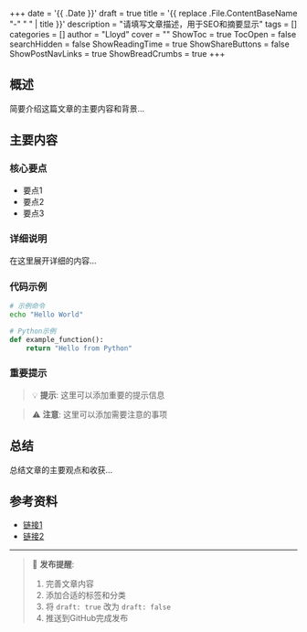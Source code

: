 +++
date = '{{ .Date }}'
draft = true
title = '{{ replace .File.ContentBaseName "-" " " | title }}'
description = "请填写文章描述，用于SEO和摘要显示"
tags = []
categories = []
author = "Lloyd"
cover = ""
ShowToc = true
TocOpen = false
searchHidden = false
ShowReadingTime = true
ShowShareButtons = false
ShowPostNavLinks = true
ShowBreadCrumbs = true
+++

## 概述

简要介绍这篇文章的主要内容和背景...

## 主要内容

### 核心要点

- 要点1
- 要点2
- 要点3

### 详细说明

在这里展开详细的内容...

### 代码示例

```bash
# 示例命令
echo "Hello World"
```

```python
# Python示例
def example_function():
    return "Hello from Python"
```

### 重要提示

> 💡 **提示**: 这里可以添加重要的提示信息

> ⚠️ **注意**: 这里可以添加需要注意的事项

## 总结

总结文章的主要观点和收获...

## 参考资料

- [链接1](https://example.com)
- [链接2](https://example.com)

---

> 📝 **发布提醒**: 
> 1. 完善文章内容
> 2. 添加合适的标签和分类
> 3. 将 `draft: true` 改为 `draft: false`
> 4. 推送到GitHub完成发布
